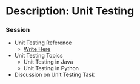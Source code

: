 # Description: Unit Testing

### Session
* Unit Testing Reference
    - [Write Here](#)
* Unit Testing Topics
    - Unit Testing in Java
    - Unit Testing in Python
* Discussion on Unit Testing Task
